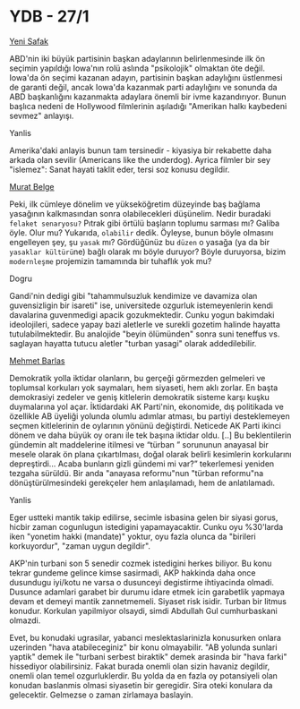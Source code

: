 # YDB - 27/1

[Yeni Safak](http://www.yenisafak.com.tr/aktuel/?t=27.01.2008&c=5&i=95952)

ABD'nin iki büyük partisinin başkan adaylarının belirlenmesinde ilk ön
seçimin yapıldığı Iowa'nın rolü aslında "psikolojik" olmaktan öte
değil. Iowa'da ön seçimi kazanan adayın, partisinin başkan adaylığını
üstlenmesi de garanti değil, ancak Iowa'da kazanmak parti adaylığını
ve sonunda da ABD başkanlığını kazanmakta adaylara önemli bir ivme
kazandırıyor. Bunun başlıca nedeni de Hollywood filmlerinin aşıladığı
"Amerikan halkı kaybedeni sevmez" anlayışı.

Yanlis

Amerika'daki anlayis bunun tam tersinedir - kiyasiya bir rekabette daha arkada olan sevilir (Americans like the underdog). Ayrica filmler bir sey "islemez": Sanat hayati taklit eder, tersi soz konusu degildir.

[Murat Belge](http://www.radikal.com.tr/haber.php?haberno=245664)

Peki, ilk cümleye dönelim ve yükseköğretim düzeyinde baş bağlama
yasağının kalkmasından sonra olabilecekleri düşünelim. Nedir buradaki
`felaket senaryosu?` Pıtrak gibi örtülü başların toplumu sarması mı?
Galiba öyle. Olur mu? Yukarıda, `olabilir` dedik. Öyleyse, bunun böyle
olmasını engelleyen şey, şu `yasak` mı? Gördüğünüz bu `düzen` o yasağa
(ya da bir `yasaklar kültürü`ne) bağlı olarak mı böyle duruyor? Böyle
duruyorsa, bizim `modernleşme` projemizin tamamında bir tuhaflık yok
mu?

Dogru

Gandi'nin dedigi gibi "tahammulsuzluk kendimize ve davamiza olan guvensizligin bir isareti" ise, universitede ozgurluk istemeyenlerin kendi davalarina guvenmedigi apacik gozukmektedir. Cunku yogun bakimdaki ideolojileri, sadece yapay bazi aletlerle ve surekli gozetim halinde hayatta tutulabilmektedir. Bu analojide "beyin ölümünden" sonra suni teneffus vs. saglayan hayatta tutucu aletler "turban yasagi" olarak addedilebilir.

[Mehmet Barlas](http://www.milliyet.com.tr/2008/01/27/yazar/zmbarlas.html)

Demokratik yolla iktidar olanların, bu gerçeği görmezden gelmeleri ve
toplumsal korkuları yok saymaları, hem siyaseti, hem aklı zorlar. En
başta demokrasiyi zedeler ve geniş kitlelerin demokratik sisteme karşı
kuşku duymalarına yol açar. İktidardaki AK Parti'nin, ekonomide, dış
politikada ve özellikle AB üyeliği yolunda olumlu adımlar atması, bu
partiyi desteklemeyen seçmen kitlelerinin de oylarının yönünü
değiştirdi. Neticede AK Parti ikinci dönem ve daha büyük oy oranı ile
tek başına iktidar oldu. [..] Bu beklentilerin gündemin alt
maddelerine itilmesi ve “türban ” sorununun anayasal bir mesele olarak
ön plana çıkartılması, doğal olarak belirli kesimlerin korkularını
depreştirdi… Acaba bunların gizli gündemi mi var?” tekerlemesi yeniden
tezgaha sürüldü. Bir anda "anayasa reformu"nun "türban reformu"na
dönüştürülmesindeki gerekçeler hem anlaşılamadı, hem de anlatılamadı.

Yanlis

Eger ustteki mantik takip edilirse, secimle isbasina gelen bir siyasi gorus, hicbir zaman cogunlugun istedigini yapamayacaktir. Cunku oyu %30'larda iken "yonetim hakki (mandate)" yoktur, oyu fazla olunca da "birileri korkuyordur", "zaman uygun degildir".

AKP'nin turbani son 5 senedir cozmek istedigini herkes biliyor. Bu konu tekrar gundeme gelince kimse sasirmadi, AKP hakkinda daha once dusundugu iyi/kotu ne varsa o dusunceyi degistirme ihtiyacinda olmadi. Dusunce adamlari garabet bir durumu idare etmek icin garabetlik yapmaya devam et demeyi mantik zannetmemeli. Siyaset risk isidir. Turban bir litmus konudur. Korkulan yapilmiyor olsaydi, simdi Abdullah Gul cumhurbaskani olmazdi.

Evet, bu konudaki ugrasilar, yabanci meslektaslarinizla konusurken onlara uzerinden "hava atabileceginiz" bir konu olmayabilir. "AB yolunda sunlari yaptik" demek ile "turbani serbest biraktik" demek arasinda bir "hava farki" hissediyor olabilirsiniz. Fakat burada onemli olan sizin havaniz degildir, onemli olan temel ozgurluklerdir. Bu yolda da en fazla oy potansiyeli olan konudan baslanmis olmasi siyasetin bir geregidir. Sira oteki konulara da gelecektir. Gelmezse o zaman zirlamaya baslayin.



